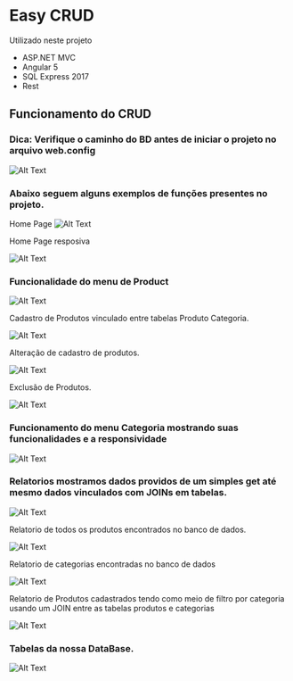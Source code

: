 # Easy CRUD

Utilizado neste projeto
* ASP.NET MVC 
* Angular 5
* SQL Express 2017
* Rest

##  Funcionamento do CRUD
### Dica: Verifique o caminho do BD antes de iniciar o projeto no arquivo web.config
![Alt Text](https://i.imgur.com/qiXpseC.jpg)
### Abaixo seguem alguns exemplos de funções presentes no projeto.
Home Page
![Alt Text](https://i.imgur.com/beVBCiT.jpg)

Home Page resposiva

![Alt Text](https://i.imgur.com/c2BS3Ak.jpg)

### Funcionalidade do menu de Product

![Alt Text](https://i.imgur.com/t1sQQqC.jpg)

Cadastro de Produtos vinculado entre tabelas Produto Categoria.

![Alt Text](https://i.imgur.com/3C1GCJa.jpg)

Alteração de cadastro de produtos.

![Alt Text](https://i.imgur.com/Qin9FHa.jpg)

Exclusão de Produtos.

![Alt Text](https://i.imgur.com/YaSVmuH.jpg)

### Funcionamento do menu Categoria mostrando suas funcionalidades e a responsividade

![Alt Text](https://i.imgur.com/ZeST6Xz.jpg)

### Relatorios mostramos dados providos de um simples get até mesmo dados vinculados com JOINs em tabelas.

![Alt Text](https://i.imgur.com/g7Yuk1V.jpg)

Relatorio de todos os produtos encontrados no banco de dados.

![Alt Text](https://i.imgur.com/tE60UOQ.jpg)

Relatorio de categorias encontradas no banco de dados

![Alt Text](https://i.imgur.com/ZRcD8ze.jpg)

Relatorio de Produtos cadastrados tendo como meio de filtro por categoria usando um JOIN entre as tabelas produtos e categorias

![Alt Text](https://i.imgur.com/O4gN1Dx.jpg)

### Tabelas da nossa DataBase.

![Alt Text](https://i.imgur.com/NwRm5jn.jpg)
